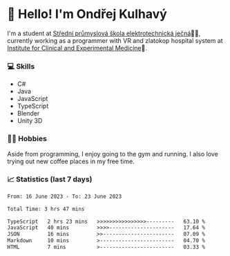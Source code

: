# 👋 Hello! I'm Ondřej Kulhavý

I'm a student at [Střední průmyslová škola elektrotechnická ječná](https://www.spsejecna.cz/)👨‍🎓, currently working as a programmer with VR and zlatokop hospital system at [Institute for Clinical and Experimental Medicine](https://www.ikem.cz/en/)🏥.

### 💻 Skills
- C#
- Java
- JavaScript
- TypeScript
- Blender
- Unity 3D

### 🏋️‍♂️ Hobbies

Aside from programming, I enjoy going to the gym and running. I also love trying out new coffee places in my free time.

### 📈 Statistics (last 7 days)
<!--START_SECTION:waka-->

```txt
From: 16 June 2023 - To: 23 June 2023

Total Time: 3 hrs 47 mins

TypeScript   2 hrs 23 mins   >>>>>>>>>>>>>>>>---------   63.10 %
JavaScript   40 mins         >>>>---------------------   17.64 %
JSON         16 mins         >>-----------------------   07.09 %
Markdown     10 mins         >------------------------   04.70 %
HTML         7 mins          >------------------------   03.33 %
```

<!--END_SECTION:waka-->



